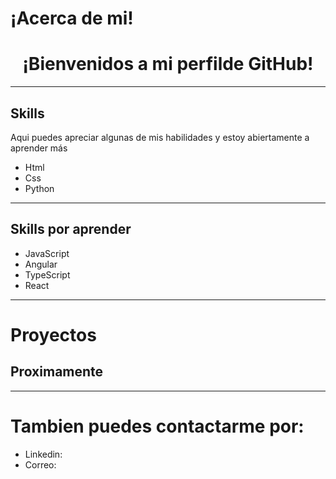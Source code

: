 # ¡Acerca de mi!

<h1 align="center">¡Bienvenidos a mi perfilde GitHub!</h1>

<hr>

## Skills
Aqui puedes apreciar algunas de  mis habilidades y estoy abiertamente a aprender más
- Html
- Css
- Python
<hr>

## Skills por aprender

- JavaScript
- Angular 
- TypeScript
- React
<hr>

# Proyectos
<h2>Proximamente</h2>
<!-- Puedes visitar mi Github y ver las habilidades que tego y más adelante m -->
<hr>
<h1> Tambien puedes contactarme por:</h1>

- Linkedin: 
- Correo: 
